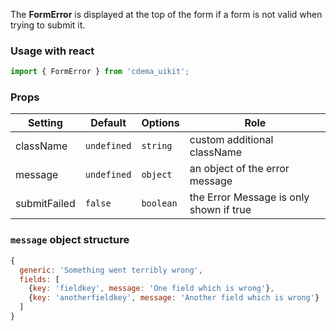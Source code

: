 The **FormError** is displayed at the top of the form if a form is not valid when trying to submit it.

### Usage with react
```js
import { FormError } from 'cdema_uikit';
```

### Props

| Setting    | Default     | Options   | Role                                                 |
| ---------- | ----------- | --------- | ---------------------------------------------------- |
| className | `undefined` | `string` | custom additional className         |
| message      | `undefined`      | `object` | an object of the error message                        
| submitFailed      | `false`      | `boolean` | the Error Message is only shown if true  |


### `message` object structure

```js
{
  generic: 'Something went terribly wrong',
  fields: [
    {key: 'fieldkey', message: 'One field which is wrong'},
    {key: 'anotherfieldkey', message: 'Another field which is wrong'}
  ]
}
```